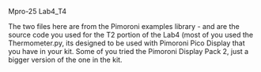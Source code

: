 Mpro-25 Lab4_T4

The two files here are from the Pimoroni examples library - and are the source code you used for the T2 portion of the Lab4 (most of you used the Thermometer.py, its designed to be used with Pimoroni Pico Display that you have in your kit. Some of you tried the Pimoroni Display Pack 2, just a bigger version of the one in the kit.
